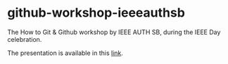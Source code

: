 # github-workshop-ieeeauthsb
The How to Git &amp; Github workshop by IEEE AUTH SB, during the IEEE Day celebration.

The presentation is available in this [link](https://docs.google.com/presentation/d/1e6klBGX70zoNXTmmdidb27mv4UbIpSVfRluW1h0Sjk4/edit?usp=sharing).
